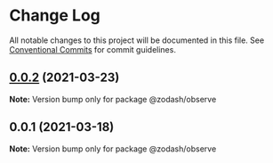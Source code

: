 # Change Log

All notable changes to this project will be documented in this file.
See [Conventional Commits](https://conventionalcommits.org) for commit guidelines.

## [0.0.2](https://github.com/zcorky/zodash/compare/@zodash/observe@0.0.1...@zodash/observe@0.0.2) (2021-03-23)

**Note:** Version bump only for package @zodash/observe





## 0.0.1 (2021-03-18)

**Note:** Version bump only for package @zodash/observe
